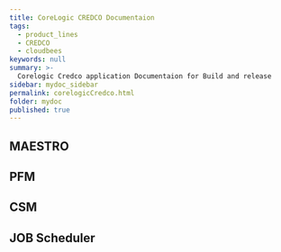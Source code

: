 ```yaml
---
title: CoreLogic CREDCO Documentaion
tags:
  - product_lines 
  - CREDCO
  - cloudbees
keywords: null
summary: >-
  Corelogic Credco application Documentaion for Build and release
sidebar: mydoc_sidebar
permalink: corelogicCredco.html
folder: mydoc
published: true
---
```


## MAESTRO

## PFM

## CSM

## JOB Scheduler
